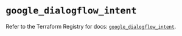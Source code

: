 # `google_dialogflow_intent`

Refer to the Terraform Registry for docs: [`google_dialogflow_intent`](https://registry.terraform.io/providers/hashicorp/google-beta/6.21.0/docs/resources/google_dialogflow_intent).
